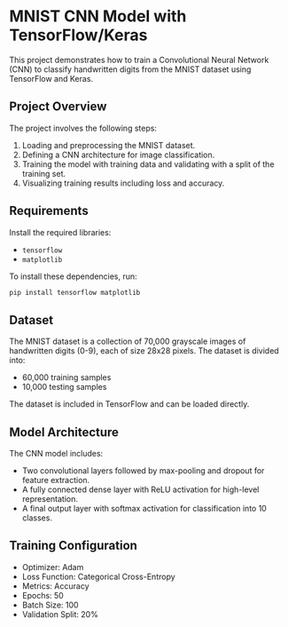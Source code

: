 # MNIST CNN Model with TensorFlow/Keras

This project demonstrates how to train a Convolutional Neural Network (CNN) to classify handwritten digits from the MNIST dataset using TensorFlow and Keras.

## Project Overview

The project involves the following steps:
1. Loading and preprocessing the MNIST dataset.
2. Defining a CNN architecture for image classification.
3. Training the model with training data and validating with a split of the training set.
4. Visualizing training results including loss and accuracy.

## Requirements

Install the required libraries:

- `tensorflow`
- `matplotlib`

To install these dependencies, run:

```bash
pip install tensorflow matplotlib
```

## Dataset

The MNIST dataset is a collection of 70,000 grayscale images of handwritten digits (0-9), each of size 28x28 pixels. The dataset is divided into:
- 60,000 training samples
- 10,000 testing samples

The dataset is included in TensorFlow and can be loaded directly.

## Model Architecture

The CNN model includes:
- Two convolutional layers followed by max-pooling and dropout for feature extraction.
- A fully connected dense layer with ReLU activation for high-level representation.
- A final output layer with softmax activation for classification into 10 classes.

## Training Configuration

- Optimizer: Adam
- Loss Function: Categorical Cross-Entropy
- Metrics: Accuracy
- Epochs: 50
- Batch Size: 100
- Validation Split: 20%
